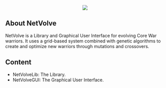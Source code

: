 <p align="center">
  <img src="https://dl.dropboxusercontent.com/u/21883526/netvolve/logo.png"/>
</p>

## About NetVolve

NetVolve is a Library and Graphical User Interface for evolving Core War warriors. It uses a grid-based system combined with genetic algorithms to create and optimize new warriors through mutations and crossovers.

## Content

* NetVolveLib: The Library.
* NetVolveGUI: The Graphical User Interface.
